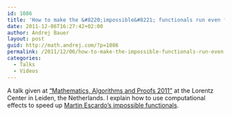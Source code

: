 ```yaml
---
id: 1086
title: 'How to make the &#8220;impossible&#8221; functionals run even faster'
date: 2011-12-06T16:27:42+02:00
author: Andrej Bauer
layout: post
guid: http://math.andrej.com/?p=1086
permalink: /2011/12/06/how-to-make-the-impossible-functionals-run-even-faster/
categories:
  - Talks
  - Videos
---
```

A talk given at [&#8220;Mathematics, Algorithms and Proofs 2011&#8221;](http://www.lorentzcenter.nl/lc/web/2011/467/info.php3?wsid=467) at the Lorentz Center in Leiden, the Netherlands. I explain how to use computational effects to speed up [Martin Escardo&#8217;s impossible functionals](http://math.andrej.com/2007/09/28/seemingly-impossible-functional-programs/).